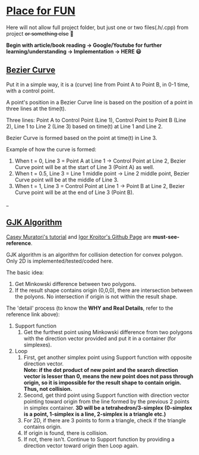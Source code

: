 # [Place for FUN](https://github.com/FJinn/fjinn.github.io/tree/master/FunProjects)

Here will not allow full project folder, but just one or two files(.h/.cpp) from project ~~or something else~~ :thinking:

**Begin with article/book reading -> Google/Youtube for further learning/understanding -> Implementation -> HERE :smiley:**

## [Bezier Curve](/FunProjects/BezierCurve.h)
Put it in a simple way, it is a (curve) line from Point A to Point B, in 0-1 time, with a control point.

A point's position in a Bezier Curve line is based on the position of a point in three lines at the time(t).

Three lines: Point A to Control Point (Line 1), Control Point to Point B (Line 2), Line 1 to Line 2 (Line 3) based on time(t) at Line 1 and Line 2.

Bezier Curve is formed based on the point at time(t) in Line 3. 

Example of how the curve is formed: 
1. When t = 0, Line 3 = Point A at Line 1 -> Control Point at Line 2, Bezier Curve point will be at the start of Line 3 (Point A) as well.
2. When t = 0.5, Line 3 = Line 1 middle point -> Line 2 middle point, Bezier Curve point will be at the middle of Line 3.
2. When t = 1, Line 3 = Control Point at Line 1 -> Point B at Line 2, Bezier Curve point will be at the end of Line 3 (Point B).

_


## [GJK Algorithm](/FunProjects/GJKAlgorithm.cpp)

[Casey Muratori's tutorial](https://youtu.be/Qupqu1xe7Io) and [Igor Kroitor's Github Page](https://github.com/kroitor/gjk.c) are **must-see-reference**.

GJK algorithm is an algorithm for collision detection for convex polygon.
Only 2D is implemented/tested/coded here.

The basic idea: 
1. Get Minkowski difference between two polygons.
2. If the result shape contains origin (0,0,0), there are intersection between the polyons. No intersection if origin is not within the result shape.

The 'detail' process (to know the **WHY and Real Details**, refer to the reference link above):
1. Support function
   1. Get the furthest point using Minkowski difference from two polygons with the direction vector provided and put it in a container (for simplexes).
2. Loop
   1. First, get another simplex point using Support function with opposite direction vector.   
  **Note: if the dot product of new point and the search direction vector is lesser than 0, means the new point does not pass through origin, so it is impossible for the result shape to contain origin. Thus, not collision.**
   2. Second, get third point using Support function with direction vector pointing toward origin from the line formed by the previous 2 points in simplex container. **3D will be a tetrahedron/3-simplex (0-simplex is a point, 1-simplex is a line, 2-simplex is a triangle etc.)**
   3. For 2D, if there are 3 points to form a triangle, check if the triangle contains origin.
   4. If origin is found, there is collision.
   5. If not, there isn't. Continue to Support function by providing a direction vector toward origin then Loop again.

